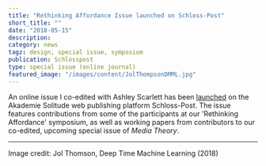 ```yaml
---
title: "Rethinking Affordance Issue launched on Schloss-Post"
short_title: ""
date: "2018-05-15"
description:
category: news
tagz: design, special issue, symposium
publication: Schlosspost
type: special issue (online journal)
featured_image: "/images/content/JolThompsonDMML.jpg"
---
```

An online issue I co-edited with Ashley Scarlett has been [launched](https://schloss-post.com/category/issues/rethinking-affordance/) on the Akademie Solitude web publishing platform Schloss-Post. The issue features contributions from some of the participants at our 'Rethinking Affordance' symposium, as well as working papers from contributors to our co-edited, upcoming special issue of _Media Theory_.

---
Image credit: Jol Thomson, Deep Time Machine Learning (2018)
